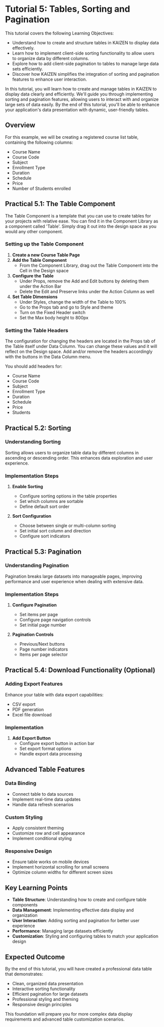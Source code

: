 # Tutorial 5: Tables, Sorting and Pagination

This tutorial covers the following Learning Objectives:

- Understand how to create and structure tables in KAIZEN to display data effectively.
- Learn how to implement client-side sorting functionality to allow users to organize data by different columns.
- Explore how to add client-side pagination to tables to manage large data sets efficiently.
- Discover how KAIZEN simplifies the integration of sorting and pagination features to enhance user interaction.

In this tutorial, you will learn how to create and manage tables in KAIZEN to display data clearly and efficiently. We'll guide you through implementing sorting and pagination features, allowing users to interact with and organize large sets of data easily. By the end of this tutorial, you'll be able to enhance your application's data presentation with dynamic, user-friendly tables.

## Overview

For this example, we will be creating a registered course list table, containing the following columns:
- Course Name
- Course Code
- Subject
- Enrollment Type
- Duration
- Schedule
- Price
- Number of Students enrolled

## Practical 5.1: The Table Component

The Table Component is a template that you can use to create tables for your projects with relative ease. You can find it in the Component Library as a component called 'Table'. Simply drag it out into the design space as you would any other component.

### Setting up the Table Component

1. **Create a new Course Table Page**
2. **Add the Table Component**
   - From the Component Library, drag out the Table Component into the Cell in the Design space
3. **Configure the Table**
   - Under Props, remove the Add and Edit buttons by deleting them under the Action Bar
   - Delete the Edit and Preserve links under the Action Column as well
4. **Set Table Dimensions**
   - Under Styles, change the width of the Table to 100%
   - Go to the Props tab and go to Style and theme
   - Turn on the Fixed Header switch
   - Set the Max body height to 800px

### Setting the Table Headers

The configuration for changing the headers are located in the Props tab of the Table itself under Data Column. You can change these values and it will reflect on the Design space. Add and/or remove the headers accordingly with the buttons in the Data Column menu.

You should add headers for:
- Course Name
- Course Code
- Subject
- Enrollment Type
- Duration
- Schedule
- Price
- Students

## Practical 5.2: Sorting

### Understanding Sorting
Sorting allows users to organize table data by different columns in ascending or descending order. This enhances data exploration and user experience.

### Implementation Steps
1. **Enable Sorting**
   - Configure sorting options in the table properties
   - Set which columns are sortable
   - Define default sort order

2. **Sort Configuration**
   - Choose between single or multi-column sorting
   - Set initial sort column and direction
   - Configure sort indicators

## Practical 5.3: Pagination

### Understanding Pagination
Pagination breaks large datasets into manageable pages, improving performance and user experience when dealing with extensive data.

### Implementation Steps
1. **Configure Pagination**
   - Set items per page
   - Configure page navigation controls
   - Set initial page number

2. **Pagination Controls**
   - Previous/Next buttons
   - Page number indicators
   - Items per page selector

## Practical 5.4: Download Functionality (Optional)

### Adding Export Features
Enhance your table with data export capabilities:
- CSV export
- PDF generation
- Excel file download

### Implementation
1. **Add Export Button**
   - Configure export button in action bar
   - Set export format options
   - Handle export data processing

## Advanced Table Features

### Data Binding
- Connect table to data sources
- Implement real-time data updates
- Handle data refresh scenarios

### Custom Styling
- Apply consistent theming
- Customize row and cell appearance
- Implement conditional styling

### Responsive Design
- Ensure table works on mobile devices
- Implement horizontal scrolling for small screens
- Optimize column widths for different screen sizes

## Key Learning Points

- **Table Structure**: Understanding how to create and configure table components
- **Data Management**: Implementing effective data display and organization
- **User Interaction**: Adding sorting and pagination for better user experience
- **Performance**: Managing large datasets efficiently
- **Customization**: Styling and configuring tables to match your application design

## Expected Outcome

By the end of this tutorial, you will have created a professional data table that demonstrates:
- Clean, organized data presentation
- Interactive sorting functionality
- Efficient pagination for large datasets
- Professional styling and theming
- Responsive design principles

This foundation will prepare you for more complex data display requirements and advanced table customization scenarios.
